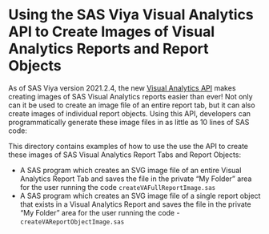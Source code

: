 # Using the SAS Viya Visual Analytics API to Create Images of Visual Analytics Reports and Report Objects


As of SAS Viya version 2021.2.4, the new [Visual Analytics API](https://developer.sas.com/apis/rest/Visualization/#visual-analytics) makes creating images of SAS Visual Analytics reports easier than ever!   Not only can it be used to create an image file of an entire report tab, but it can also create images of individual report objects.  Using this API, developers can programmatically generate these image files in as little as 10 lines of SAS code:

This directory contains examples of how to use the use the API to create these images of SAS Visual Analytics Report Tabs and Report Objects:

- A SAS program which creates an SVG image file of an entire Visual Analytics Report Tab and saves the file in the private “My Folder” area for the user running the code `createVAFullReportImage.sas`
- A SAS program which creates an SVG image file of a single report object that exists in a Visual Analytics Report and saves the file in the private “My Folder” area for the user running the code - `createVAReportObjectImage.sas`
